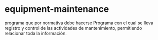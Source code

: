 # equipment-maintenance
programa que por normativa debe hacerse
Programa con el cual se lleva registro y control de las actividades de mantenimiento, permitiendo relacionar toda la información. 
